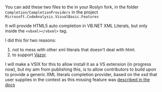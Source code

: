 ﻿You can add these two files to the in your Roslyn fork, in the folder `Completion/CompletionProviders` in the project `Microsoft.CodeAnalysis.VisualBasic.Features`

It will provide HTML5 auto completion in VB.NET XML Literals, but only inside the `<vbxml></vbxml>` tag. 

I did this for two reasons:
1. not to mess with other xml literals that doesn't deal with html.
2. to support [Vazor](https://github.com/VBAndCs/Vazor).

I will make a VSIX for this to allow install it as a VS extension (in progress now), but my aim from publishing this, is to allow contributors to build upon to provide a generic XML literals completion provider, based on the xsd that user supplies in the context as this missing feature was [described in the docs](https://docs.microsoft.com/en-us/previous-versions/visualstudio/visual-studio-2013/bb531325%28v%3dvs.120%29#enabling-xml-intellisense-in-visual-basic)
